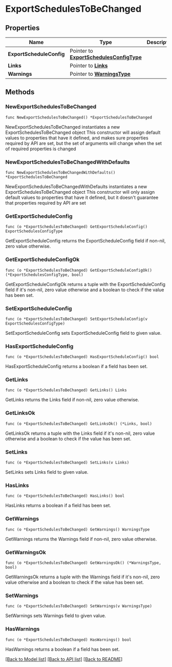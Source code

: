 # ExportSchedulesToBeChanged

## Properties

Name | Type | Description | Notes
------------ | ------------- | ------------- | -------------
**ExportScheduleConfig** | Pointer to [**ExportSchedulesConfigType**](ExportSchedulesConfigType.md) |  | [optional] 
**Links** | Pointer to [**Links**](Links.md) |  | [optional] 
**Warnings** | Pointer to [**WarningsType**](WarningsType.md) |  | [optional] 

## Methods

### NewExportSchedulesToBeChanged

`func NewExportSchedulesToBeChanged() *ExportSchedulesToBeChanged`

NewExportSchedulesToBeChanged instantiates a new ExportSchedulesToBeChanged object
This constructor will assign default values to properties that have it defined,
and makes sure properties required by API are set, but the set of arguments
will change when the set of required properties is changed

### NewExportSchedulesToBeChangedWithDefaults

`func NewExportSchedulesToBeChangedWithDefaults() *ExportSchedulesToBeChanged`

NewExportSchedulesToBeChangedWithDefaults instantiates a new ExportSchedulesToBeChanged object
This constructor will only assign default values to properties that have it defined,
but it doesn't guarantee that properties required by API are set

### GetExportScheduleConfig

`func (o *ExportSchedulesToBeChanged) GetExportScheduleConfig() ExportSchedulesConfigType`

GetExportScheduleConfig returns the ExportScheduleConfig field if non-nil, zero value otherwise.

### GetExportScheduleConfigOk

`func (o *ExportSchedulesToBeChanged) GetExportScheduleConfigOk() (*ExportSchedulesConfigType, bool)`

GetExportScheduleConfigOk returns a tuple with the ExportScheduleConfig field if it's non-nil, zero value otherwise
and a boolean to check if the value has been set.

### SetExportScheduleConfig

`func (o *ExportSchedulesToBeChanged) SetExportScheduleConfig(v ExportSchedulesConfigType)`

SetExportScheduleConfig sets ExportScheduleConfig field to given value.

### HasExportScheduleConfig

`func (o *ExportSchedulesToBeChanged) HasExportScheduleConfig() bool`

HasExportScheduleConfig returns a boolean if a field has been set.

### GetLinks

`func (o *ExportSchedulesToBeChanged) GetLinks() Links`

GetLinks returns the Links field if non-nil, zero value otherwise.

### GetLinksOk

`func (o *ExportSchedulesToBeChanged) GetLinksOk() (*Links, bool)`

GetLinksOk returns a tuple with the Links field if it's non-nil, zero value otherwise
and a boolean to check if the value has been set.

### SetLinks

`func (o *ExportSchedulesToBeChanged) SetLinks(v Links)`

SetLinks sets Links field to given value.

### HasLinks

`func (o *ExportSchedulesToBeChanged) HasLinks() bool`

HasLinks returns a boolean if a field has been set.

### GetWarnings

`func (o *ExportSchedulesToBeChanged) GetWarnings() WarningsType`

GetWarnings returns the Warnings field if non-nil, zero value otherwise.

### GetWarningsOk

`func (o *ExportSchedulesToBeChanged) GetWarningsOk() (*WarningsType, bool)`

GetWarningsOk returns a tuple with the Warnings field if it's non-nil, zero value otherwise
and a boolean to check if the value has been set.

### SetWarnings

`func (o *ExportSchedulesToBeChanged) SetWarnings(v WarningsType)`

SetWarnings sets Warnings field to given value.

### HasWarnings

`func (o *ExportSchedulesToBeChanged) HasWarnings() bool`

HasWarnings returns a boolean if a field has been set.


[[Back to Model list]](../README.md#documentation-for-models) [[Back to API list]](../README.md#documentation-for-api-endpoints) [[Back to README]](../README.md)



